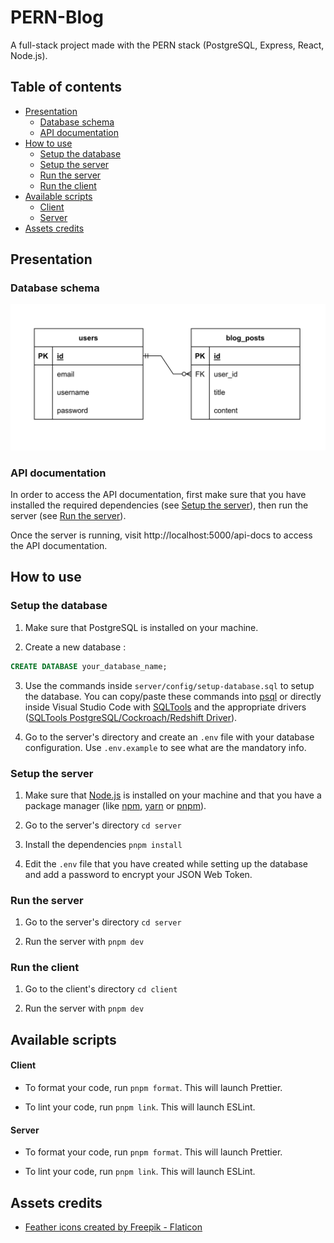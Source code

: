 # PERN-Blog

A full-stack project made with the PERN stack (PostgreSQL, Express, React, Node.js).

## Table of contents

-   [Presentation](#presentation)
    -   [Database schema](#database-schema)
    -   [API documentation](#api-documentation)
-   [How to use](#how-to-use)
    -   [Setup the database](#setup-the-database)
    -   [Setup the server](#setup-the-server)
    -   [Run the server](#run-the-server)
    -   [Run the client](#run-the-client)
-   [Available scripts](#available-scripts)
    -   [Client](#client)
    -   [Server](#server)
-   [Assets credits](#assets-credits)

## Presentation

### Database schema

![Database schema](./docs/erd-diagram.png)

### API documentation

In order to access the API documentation, first make sure that you have installed the required dependencies (see [Setup the server](#setup-the-server)), then run the server (see [Run the server](#run-the-server)).

Once the server is running, visit http://localhost:5000/api-docs to access the API documentation.

## How to use

### Setup the database

1) Make sure that PostgreSQL is installed on your machine.

2) Create a new database :
```sql
CREATE DATABASE your_database_name;
```
3) Use the commands inside `server/config/setup-database.sql` to setup the database. You can copy/paste these commands into [psql](https://www.postgresql.org/docs/current/app-psql.html) or directly inside Visual Studio Code with [SQLTools](https://marketplace.visualstudio.com/items?itemName=mtxr.sqltools) and the appropriate drivers ([SQLTools PostgreSQL/Cockroach/Redshift Driver](https://marketplace.visualstudio.com/items?itemName=mtxr.sqltools-driver-pg)).

4) Go to the server's directory and create an `.env` file with your database configuration. Use `.env.example` to see what are the mandatory info. 

### Setup the server

1) Make sure that [Node.js](https://nodejs.org/en/) is installed on your machine and that you have a package manager (like [npm](https://www.npmjs.com/), [yarn](https://yarnpkg.com/) or [pnpm](https://pnpm.io/)).

2) Go to the server's directory `cd server`

3) Install the dependencies `pnpm install`

4) Edit the `.env` file that you have created while setting up the database and add a password to encrypt your JSON Web Token.

### Run the server

1) Go to the server's directory `cd server`

2) Run the server with `pnpm dev`

### Run the client

1) Go to the client's directory `cd client`

2) Run the server with `pnpm dev`

## Available scripts

#### Client

- To format your code, run `pnpm format`. This will launch Prettier.

- To lint your code, run `pnpm link`. This will launch ESLint.

#### Server

- To format your code, run `pnpm format`. This will launch Prettier.

- To lint your code, run `pnpm link`. This will launch ESLint.

## Assets credits

- <a href="https://www.flaticon.com/free-icons/feather" title="feather icons">Feather icons created by Freepik - Flaticon</a>
